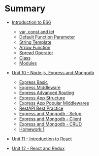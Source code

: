 # Summary

* [Introduction to ES6](part1/README.md)

  * [var, const and let](part1/1.md)
  * [Default Function Parameter](part1/2.md)
  * [String Template](part1/3.md)
  * [Arrow Function](part1/4.md)
  * [Spread Operator](part1/5.md)
  * [Class](part1/6.md)
  * [Modules](part1/7.md)

* [Unit 10 - Node.js, Express and Mongodb](part10/README.md)

  * [Express Basic](part10/express-basic.md)
  * [Express Middleware](part10/express-middleware.md)
  * [Express Advanced Routing](part10/express-advanced-routing.md)
  * [Express App Structure](part10/express-app-structure.md)
  * [Express App Popular Middlewares](part10/most-common-express-packages.md)
  * [RestAPI Best Practice](part10/restapi-best-practice.md)
  * [Express and Mongodb - Setup](part10/express-mongodb-setup.md)
  * [Express and Mongodb - Client](part10/express-mongodb-client.md)
  * [Express and Mongodb - CRUD](part10/express-mongodb-crud.md)
  * [Homework 1](part10/homework-1.md)

- [Unit 11 - Introduction to React]()

- [Unit 12 - React and Redux]()
